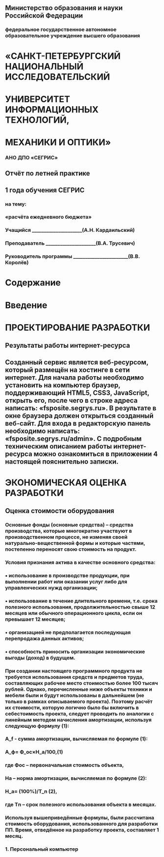## Министерство образования и науки Российской Федерации
### федеральное государственное автономное образовательное учреждение высшего образования
# «САНКТ-ПЕТЕРБУРГСКИЙ НАЦИОНАЛЬНЫЙ ИССЛЕДОВАТЕЛЬСКИЙ
# УНИВЕРСИТЕТ ИНФОРМАЦИОННЫХ ТЕХНОЛОГИЙ,
# МЕХАНИКИ И ОПТИКИ»
### АНО ДПО «СЕГРИС»

## Отчёт по летней практике
## 1 года обучения СЕГРИС

### на тему:

### «расчёта ежедневного бюджета»

### Учащийся	_____________________(А.Н. Кардаильский)
### Преподаватель	_____________________(В.А. Трусевич)
### Руководитель программы 	_______________________(В.В. Королёв)
# Содержание

# Введение
# ПРОЕКТИРОВАНИЕ РАЗРАБОТКИ
## Результаты работы интернет-ресурса
## Созданный сервис является веб-ресурсом, который размещён на хостинге в сети интернет. Для начала работы необходимо установить на   компьютер браузер, поддерживающий HTML5, CSS3, JavaScript, открыть его, после чего в строке адреса написать: «fsposite.segrys.ru». В  результате в окне браузера должен открыться созданный веб-сайт. Для входа в редакторскую панель необходимо написать:  «fsposite.segrys.ru/admin». С подробным техническим описанием работы интернет-ресурса можно ознакомиться в приложении 4 настоящей  пояснительно записки.
# ЭКОНОМИЧЕСКАЯ ОЦЕНКА РАЗРАБОТКИ
## Оценка стоимости оборудования
### Основные фонды (основные средства) – средства производства, которые многократно участвуют в производственном процессе, не изменяя своей натурально-вещественной формы и которые частями, постепенно переносят свою стоимость на продукт.
### Условия признания актива в качестве основного средства:
### •	использование в производстве продукции, при выполнении работ или оказании услуг либо для управленческих нужд организации;
### •	использование в течение длительного времени, т.е. срока полезного использования, продолжительностью свыше 12 месяцев или обычного операционного цикла, если он превышает 12 месяцев;
### •	организацией не предполагается последующая перепродажа данных активов;
### •	способность приносить организации экономические выгоды (доход) в будущем.
### При создании настоящего программного продукта не требуется использования средств и предметов труда, составляющих рабочее место стоимостью более 100 тысяч рублей. Однако, перечисленные ниже объекты техники и мебели были и будут использованы в дальнейшем (не только в рамках описываемого проекта). Поэтому расчёт их стоимости, которую логично было бы включить в себестоимость проекта, следует проводить по аналогии с линейным методом начисления амортизации, используя следующую формулу (1):
### A_f - сумма амортизации, вычисляемая по формуле (1):
### А_ф= Ф_ос×Н_а/100,(1)
### где Фос – первоначальная стоимость объекта,
### На – норма амортизации, вычисляемая по формуле (2):
### Н_а=  (100%)/T_n (2),
### где Тn – срок полезного использования объекта в месяцах.
### Используя вышеприведённые формулы, были рассчитана стоимость оборудования, использованного для разработки ПП. Время, отведённое на разработку проекта, составляет 1 месяц.
### 1. Персональный компьютер
